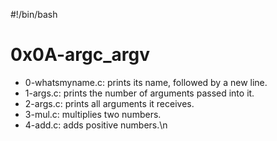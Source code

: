 #!/bin/bash
# 0x0A-argc_argv
* 0-whatsmyname.c: prints its name, followed by a new line.
* 1-args.c: prints the number of arguments passed into it.
* 2-args.c: prints all arguments it receives.
* 3-mul.c: multiplies two numbers.
* 4-add.c: adds positive numbers.\n
